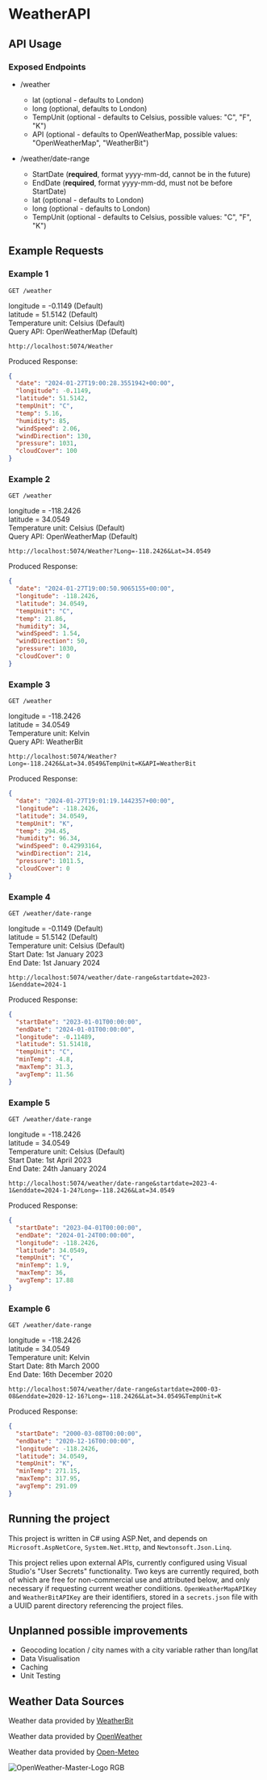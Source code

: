 # WeatherAPI

## API Usage

### Exposed Endpoints
- /weather
  - lat (optional - defaults to London)
  - long (optional, defaults to London)
  - TempUnit (optional - defaults to Celsius, possible values: "C", "F", "K")
  - API (optional - defaults to OpenWeatherMap, possible values: "OpenWeatherMap", "WeatherBit")

- /weather/date-range
    - StartDate (**required**, format yyyy-mm-dd, cannot be in the future)
    - EndDate (**required**, format yyyy-mm-dd, must not be before StartDate)
    - lat (optional - defaults to London)
    - long (optional - defaults to London)
    - TempUnit (optional - defaults to Celsius, possible values: "C", "F", "K")

## Example Requests
### Example 1

`GET /weather`

longitude = -0.1149 (Default)  
latitude = 51.5142 (Default)  
Temperature unit: Celsius (Default)  
Query API: OpenWeatherMap (Default)

    http://localhost:5074/Weather

Produced Response:

```json
{
  "date": "2024-01-27T19:00:28.3551942+00:00",
  "longitude": -0.1149,
  "latitude": 51.5142,
  "tempUnit": "C",
  "temp": 5.16,
  "humidity": 85,
  "windSpeed": 2.06,
  "windDirection": 130,
  "pressure": 1031,
  "cloudCover": 100
}
```

### Example 2

`GET /weather`

longitude = -118.2426  
latitude = 34.0549  
Temperature unit: Celsius (Default)  
Query API: OpenWeatherMap (Default)

    http://localhost:5074/Weather?Long=-118.2426&Lat=34.0549

Produced Response:

```json
{
  "date": "2024-01-27T19:00:50.9065155+00:00",
  "longitude": -118.2426,
  "latitude": 34.0549,
  "tempUnit": "C",
  "temp": 21.86,
  "humidity": 34,
  "windSpeed": 1.54,
  "windDirection": 50,
  "pressure": 1030,
  "cloudCover": 0
}
```

### Example 3

`GET /weather`

longitude = -118.2426  
latitude = 34.0549  
Temperature unit: Kelvin  
Query API: WeatherBit

    http://localhost:5074/Weather?Long=-118.2426&Lat=34.0549&TempUnit=K&API=WeatherBit

Produced Response:

```json
{
  "date": "2024-01-27T19:01:19.1442357+00:00",
  "longitude": -118.2426,
  "latitude": 34.0549,
  "tempUnit": "K",
  "temp": 294.45,
  "humidity": 96.34,
  "windSpeed": 0.42993164,
  "windDirection": 214,
  "pressure": 1011.5,
  "cloudCover": 0
}
```

### Example 4

`GET /weather/date-range`

longitude = -0.1149 (Default)  
latitude = 51.5142 (Default)  
Temperature unit: Celsius (Default)  
Start Date: 1st January 2023  
End Date: 1st January 2024

    http://localhost:5074/weather/date-range&startdate=2023-1&enddate=2024-1

Produced Response:

```json
{
  "startDate": "2023-01-01T00:00:00",
  "endDate": "2024-01-01T00:00:00",
  "longitude": -0.11489,
  "latitude": 51.51418,
  "tempUnit": "C",
  "minTemp": -4.8,
  "maxTemp": 31.3,
  "avgTemp": 11.56
}
```

### Example 5

`GET /weather/date-range`

longitude = -118.2426  
latitude = 34.0549  
Temperature unit: Celsius (Default)  
Start Date: 1st April 2023  
End Date: 24th January 2024

    http://localhost:5074/weather/date-range&startdate=2023-4-1&enddate=2024-1-24?Long=-118.2426&Lat=34.0549

Produced Response:

```json
{
  "startDate": "2023-04-01T00:00:00",
  "endDate": "2024-01-24T00:00:00",
  "longitude": -118.2426,
  "latitude": 34.0549,
  "tempUnit": "C",
  "minTemp": 1.9,
  "maxTemp": 36,
  "avgTemp": 17.88
}
```

### Example 6

`GET /weather/date-range`

longitude = -118.2426  
latitude = 34.0549  
Temperature unit: Kelvin  
Start Date: 8th March 2000  
End Date: 16th December 2020

    http://localhost:5074/weather/date-range&startdate=2000-03-08&enddate=2020-12-16?Long=-118.2426&Lat=34.0549&TempUnit=K

Produced Response:

```json
{
  "startDate": "2000-03-08T00:00:00",
  "endDate": "2020-12-16T00:00:00",
  "longitude": -118.2426,
  "latitude": 34.0549,
  "tempUnit": "K",
  "minTemp": 271.15,
  "maxTemp": 317.95,
  "avgTemp": 291.09
}
```

## Running the project

This project is written in C# using ASP.Net, and depends on ```Microsoft.AspNetCore```, ```System.Net.Http```, and ```Newtonsoft.Json.Linq```.

This project relies upon external APIs, currently configured using Visual Studio's "User Secrets" functionality. Two keys are currently required, both of which are free for non-commercial use and attributed below, and only necessary if requesting current weather condiitions. ```OpenWeatherMapAPIKey``` and ```WeatherBitAPIKey``` are their identifiers, stored in a ```secrets.json``` file with a UUID parent directory referencing the project files.

## Unplanned possible improvements

- Geocoding location / city names with a city variable rather than long/lat
- Data Visualisation
- Caching
- Unit Testing


## Weather Data Sources

Weather data provided by [WeatherBit](https://www.weatherbit.io/)

Weather data provided by [OpenWeather](https://openweathermap.org/)

Weather data provided by [Open-Meteo](https://open-meteo.com/)

![OpenWeather-Master-Logo RGB](https://github.com/BenSisk/WeatherAPI/assets/43730029/02401a9a-d255-46c7-a16e-6508caca7fd9)
